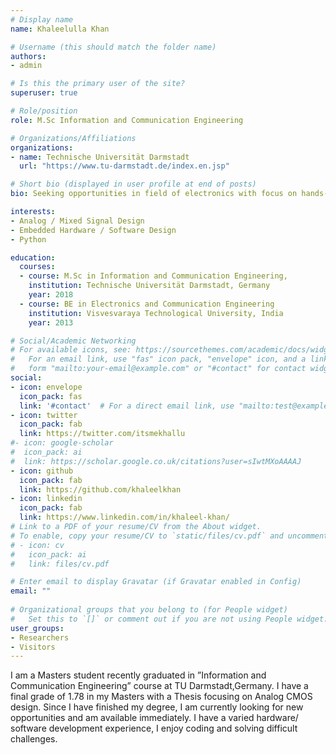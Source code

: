 ```yaml
---
# Display name
name: Khaleelulla Khan

# Username (this should match the folder name)
authors:
- admin

# Is this the primary user of the site?
superuser: true

# Role/position
role: M.Sc Information and Communication Engineering

# Organizations/Affiliations
organizations:
- name: Technische Universität Darmstadt
  url: "https://www.tu-darmstadt.de/index.en.jsp"

# Short bio (displayed in user profile at end of posts)
bio: Seeking opportunities in field of electronics with focus on hands-on product development, test and debug.

interests:
- Analog / Mixed Signal Design
- Embedded Hardware / Software Design
- Python

education:
  courses:
  - course: M.Sc in Information and Communication Engineering,
    institution: Technische Universität Darmstadt, Germany
    year: 2018
  - course: BE in Electronics and Communication Engineering
    institution: Visvesvaraya Technological University, India
    year: 2013

# Social/Academic Networking
# For available icons, see: https://sourcethemes.com/academic/docs/widgets/#icons
#   For an email link, use "fas" icon pack, "envelope" icon, and a link in the
#   form "mailto:your-email@example.com" or "#contact" for contact widget.
social:
- icon: envelope
  icon_pack: fas
  link: '#contact'  # For a direct email link, use "mailto:test@example.org".
- icon: twitter
  icon_pack: fab
  link: https://twitter.com/itsmekhallu
#- icon: google-scholar
#  icon_pack: ai
#  link: https://scholar.google.co.uk/citations?user=sIwtMXoAAAAJ
- icon: github
  icon_pack: fab
  link: https://github.com/khaleelkhan
- icon: linkedin
  icon_pack: fab
  link: https://www.linkedin.com/in/khaleel-khan/
# Link to a PDF of your resume/CV from the About widget.
# To enable, copy your resume/CV to `static/files/cv.pdf` and uncomment the lines below.  
# - icon: cv
#   icon_pack: ai
#   link: files/cv.pdf

# Enter email to display Gravatar (if Gravatar enabled in Config)
email: ""
  
# Organizational groups that you belong to (for People widget)
#   Set this to `[]` or comment out if you are not using People widget.  
user_groups:
- Researchers
- Visitors
---
```


I am a Masters student recently graduated in ”Information and Communication Engineering” course at TU Darmstadt,Germany. I have a final grade of 1.78 in my Masters with a Thesis focusing on Analog CMOS design. Since I have finished my degree, I am currently looking for new opportunities and am available immediately. I have a varied hardware/ software development experience, I enjoy coding and solving difficult challenges.
